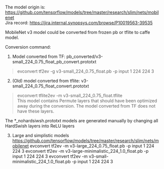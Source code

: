 The model origin is: https://github.com/tensorflow/models/tree/master/research/slim/nets/mobilenet  
Jira record: https://jira.internal.synopsys.com/browse/P10019563-39535  

MobileNet v3 model could be converted from frozen pb or tflite to caffe model.  

Conversion command:
1. Model converted from TF: pb_converted/v3-small_224_0.75_float_pb_convert.prototxt
> evconvert tf2ev -g v3-small_224_0.75_float.pb -p input 1 224 224 3  

2. (Old) model converted from tflite: v3-small_224_0.75_float_convert.prototxt
> evconvert tflite2ev -m v3-small_224_0.75_float.tflite  
This model contains Permute layers that should have been optimized away during the conversion.
The model converted from TF does not have these layers.

The *_nohardsiwsh.prototxt models are generated manually by changing all HardSwish layers into ReLU layers

3. Large and simplistic models https://github.com/tensorflow/models/tree/master/research/slim/nets/mobilenet
evconvert tf2ev -m v3-large_224_0.75_float.pb -p input 1 224 224 3
evconvert tf2ev -m v3-large-minimalistic_224_1.0_float.pb -p input 1 224 224 3
evconvert tf2ev -m v3-small-minimalistic_224_1.0_float.pb -p input 1 224 224 3

